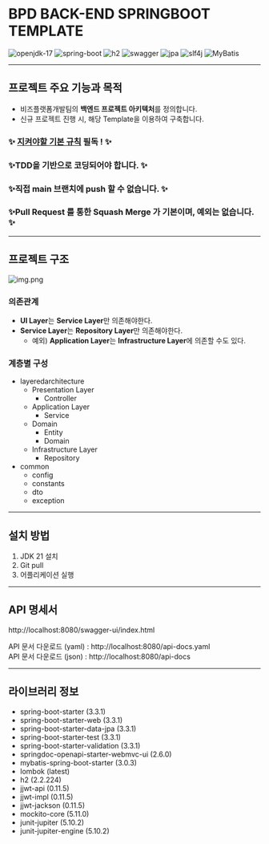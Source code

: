 # BPD BACK-END SPRINGBOOT TEMPLATE

<img src="https://img.shields.io/badge/openjdk_21-000000?style=for-the-badge&logo=openjdk&logoColor=white" alt="openjdk-17">
<img src="https://img.shields.io/badge/spring_boot-6DB33F?style=for-the-badge&logo=spring&logoColor=white" alt="spring-boot">
<img src="https://img.shields.io/badge/h2-4479A1?style=for-the-badge&logo=wikidata&logoColor=white" alt="h2">
<img src="https://img.shields.io/badge/swagger-85EA2D?style=for-the-badge&logo=swagger&logoColor=white" alt="swagger">
<img src="https://img.shields.io/badge/jpa-20336B?style=for-the-badge&logoColor=white" alt="jpa">
<img src="https://img.shields.io/badge/slf4j (with logback)-40AEF0?style=for-the-badge&logoColor=white" alt="slf4j">
<img src="https://img.shields.io/badge/MyBatis-ECD53F?style=for-the-badge&logoColor=white" alt="MyBatis">

---

## 프로젝트 주요 기능과 목적

- 비즈플랫폼개발팀의 **백엔드 프로젝트 아키텍처**를 정의합니다.
- 신규 프로젝트 진행 시, 해당 Template을 이용하여 구축합니다.

### ✨ [지켜야할 기본 규칙](https://dwedi.atlassian.net/wiki/spaces/BPD/pages/615875030/-+Spring) 필독 ! ✨

### ✨TDD을 기반으로 코딩되어야 합니다. ✨

### ✨직접 main 브랜치에 push 할 수 없습니다. ✨

### ✨Pull Request 를 통한 Squash Merge 가 기본이며, 예외는 없습니다. ✨

---

## 프로젝트 구조

![img.png](readme-image/layered-architecture.png)

### 의존관계

- **UI Layer**는 **Service Layer**만 의존해야한다.
- **Service Layer**는 **Repository Layer**만 의존해야한다.
    - 예외) **Application Layer**는 **Infrastructure Layer**에 의존할 수도 있다.

### 계층별 구성

- layeredarchitecture
    - Presentation Layer
        - Controller
    - Application Layer
        - Service
    - Domain
        - Entity
        - Domain
    - Infrastructure Layer
        - Repository
- common
    - config
    - constants
    - dto
    - exception

---

## 설치 방법

1. JDK 21 설치
2. Git pull
3. 어플리케이션 실행

---

## API 명세서

http://localhost:8080/swagger-ui/index.html

API 문서 다운로드 (yaml) : http://localhost:8080/api-docs.yaml  
API 문서 다운로드 (json) : http://localhost:8080/api-docs

---

## 라이브러리 정보

- spring-boot-starter (3.3.1)
- spring-boot-starter-web (3.3.1)
- spring-boot-starter-data-jpa (3.3.1)
- spring-boot-starter-test (3.3.1)
- spring-boot-starter-validation (3.3.1)
- springdoc-openapi-starter-webmvc-ui (2.6.0)
- mybatis-spring-boot-starter (3.0.3)
- lombok (latest)
- h2 (2.2.224)
- jjwt-api (0.11.5)
- jjwt-impl (0.11.5)
- jjwt-jackson (0.11.5)
- mockito-core (5.11.0)
- junit-jupiter (5.10.2)
- junit-jupiter-engine (5.10.2)

